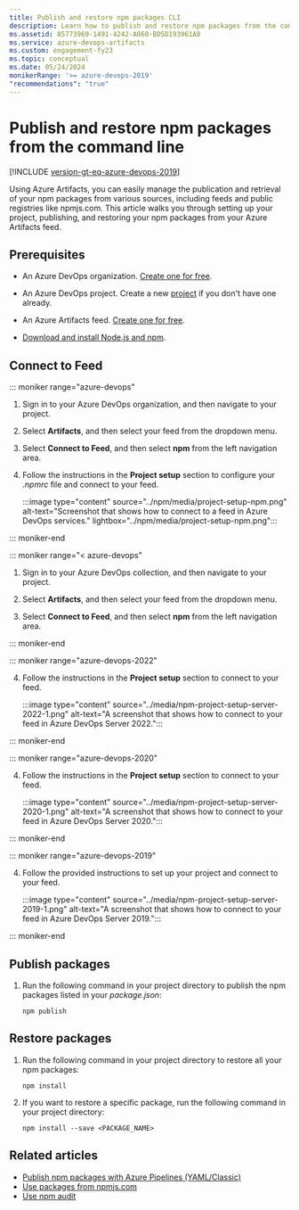 ```yaml
---
title: Publish and restore npm packages CLI
description: Learn how to publish and restore npm packages from the command line.
ms.assetid: 85773969-1491-4242-A060-BD5D193961A0
ms.service: azure-devops-artifacts
ms.custom: engagement-fy23
ms.topic: conceptual
ms.date: 05/24/2024
monikerRange: '>= azure-devops-2019'
"recommendations": "true"
---
```


# Publish and restore npm packages from the command line

[!INCLUDE [version-gt-eq-azure-devops-2019](../../includes/version-gt-eq-2019.md)]

Using Azure Artifacts, you can easily manage the publication and retrieval of your npm packages from various sources, including feeds and public registries like npmjs.com. This article walks you through setting up your project, publishing, and restoring your npm packages from your Azure Artifacts feed.

## Prerequisites

- An Azure DevOps organization. [Create one for free](../../organizations/accounts/create-organization.md).

- An Azure DevOps project. Create a new [project](../../organizations/projects/create-project.md#create-a-project) if you don't have one already.

- An Azure Artifacts feed. [Create one for free](../get-started-npm.md#create-a-feed).

- [Download and install Node.js and npm](https://docs.npmjs.com/downloading-and-installing-node-js-and-npm).

## Connect to Feed

::: moniker range="azure-devops"  

1. Sign in to your Azure DevOps organization, and then navigate to your project.

1. Select **Artifacts**, and then select your feed from the dropdown menu.

1. Select **Connect to Feed**, and then select **npm** from the left navigation area.

1. Follow the instructions in the **Project setup** section to configure your *.npmrc* file and connect to your feed.

    :::image type="content" source="../npm/media/project-setup-npm.png" alt-text="Screenshot that shows how to connect to a feed in Azure DevOps services." lightbox="../npm/media/project-setup-npm.png":::

::: moniker-end

::: moniker range="< azure-devops"

1. Sign in to your Azure DevOps collection, and then navigate to your project.

2. Select **Artifacts**, and then select your feed from the dropdown menu.

3. Select **Connect to Feed**, and then select **npm** from the left navigation area.

::: moniker-end

::: moniker range="azure-devops-2022"

4. Follow the instructions in the **Project setup** section to connect to your feed.

    :::image type="content" source="../media/npm-project-setup-server-2022-1.png" alt-text="A screenshot that shows how to connect to your feed in Azure DevOps Server 2022.":::

::: moniker-end

::: moniker range="azure-devops-2020"

4. Follow the instructions in the **Project setup** section to connect to your feed.
    
    :::image type="content" source="../media/npm-project-setup-server-2020-1.png" alt-text="A screenshot that shows how to connect to your feed in Azure DevOps Server 2020.":::

::: moniker-end

::: moniker range="azure-devops-2019"

4. Follow the provided instructions to set up your project and connect to your feed.
    
    :::image type="content" source="../media/npm-project-setup-server-2019-1.png" alt-text="A screenshot that shows how to connect to your feed in Azure DevOps Server 2019.":::

::: moniker-end

## Publish packages

1. Run the following command in your project directory to publish the npm packages listed in your *package.json*:

    ```Cli
    npm publish
    ```

## Restore packages

1. Run the following command in your project directory to restore all your npm packages:
   
    ```Cli
    npm install
    ```

1. If you want to restore a specific package, run the following command in your project directory:

    ```Cli
    npm install --save <PACKAGE_NAME>
    ```

## Related articles

- [Publish npm packages with Azure Pipelines (YAML/Classic)](../../pipelines/artifacts/npm.md)
- [Use packages from npmjs.com](../npm/upstream-sources.md)
- [Use npm audit](../npm/npm-audit.md)